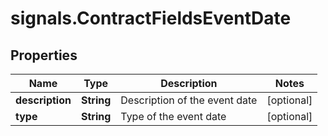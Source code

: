 # signals.ContractFieldsEventDate

## Properties

Name | Type | Description | Notes
------------ | ------------- | ------------- | -------------
**description** | **String** | Description of the event date | [optional] 
**type** | **String** | Type of the event date | [optional] 


